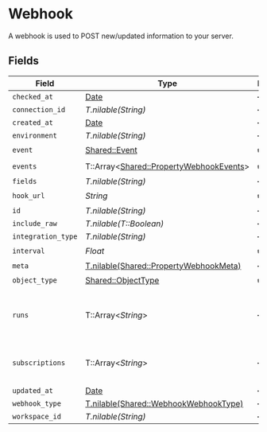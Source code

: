 # Webhook

A webhook is used to POST new/updated information to your server.


## Fields

| Field                                                                                   | Type                                                                                    | Required                                                                                | Description                                                                             |
| --------------------------------------------------------------------------------------- | --------------------------------------------------------------------------------------- | --------------------------------------------------------------------------------------- | --------------------------------------------------------------------------------------- |
| `checked_at`                                                                            | [Date](https://ruby-doc.org/stdlib-2.6.1/libdoc/date/rdoc/Date.html)                    | :heavy_minus_sign:                                                                      | N/A                                                                                     |
| `connection_id`                                                                         | *T.nilable(String)*                                                                     | :heavy_minus_sign:                                                                      | N/A                                                                                     |
| `created_at`                                                                            | [Date](https://ruby-doc.org/stdlib-2.6.1/libdoc/date/rdoc/Date.html)                    | :heavy_minus_sign:                                                                      | N/A                                                                                     |
| `environment`                                                                           | *T.nilable(String)*                                                                     | :heavy_minus_sign:                                                                      | N/A                                                                                     |
| `event`                                                                                 | [Shared::Event](../../models/shared/event.md)                                           | :heavy_check_mark:                                                                      | N/A                                                                                     |
| `events`                                                                                | T::Array<[Shared::PropertyWebhookEvents](../../models/shared/propertywebhookevents.md)> | :heavy_check_mark:                                                                      | N/A                                                                                     |
| `fields`                                                                                | *T.nilable(String)*                                                                     | :heavy_minus_sign:                                                                      | N/A                                                                                     |
| `hook_url`                                                                              | *String*                                                                                | :heavy_check_mark:                                                                      | N/A                                                                                     |
| `id`                                                                                    | *T.nilable(String)*                                                                     | :heavy_minus_sign:                                                                      | N/A                                                                                     |
| `include_raw`                                                                           | *T.nilable(T::Boolean)*                                                                 | :heavy_minus_sign:                                                                      | N/A                                                                                     |
| `integration_type`                                                                      | *T.nilable(String)*                                                                     | :heavy_minus_sign:                                                                      | N/A                                                                                     |
| `interval`                                                                              | *Float*                                                                                 | :heavy_check_mark:                                                                      | N/A                                                                                     |
| `meta`                                                                                  | [T.nilable(Shared::PropertyWebhookMeta)](../../models/shared/propertywebhookmeta.md)    | :heavy_minus_sign:                                                                      | N/A                                                                                     |
| `object_type`                                                                           | [Shared::ObjectType](../../models/shared/objecttype.md)                                 | :heavy_check_mark:                                                                      | N/A                                                                                     |
| `runs`                                                                                  | T::Array<*String*>                                                                      | :heavy_minus_sign:                                                                      | An array of the most revent virtual webhook runs                                        |
| `subscriptions`                                                                         | T::Array<*String*>                                                                      | :heavy_minus_sign:                                                                      | integration-specific subscriptions IDs                                                  |
| `updated_at`                                                                            | [Date](https://ruby-doc.org/stdlib-2.6.1/libdoc/date/rdoc/Date.html)                    | :heavy_minus_sign:                                                                      | N/A                                                                                     |
| `webhook_type`                                                                          | [T.nilable(Shared::WebhookWebhookType)](../../models/shared/webhookwebhooktype.md)      | :heavy_minus_sign:                                                                      | N/A                                                                                     |
| `workspace_id`                                                                          | *T.nilable(String)*                                                                     | :heavy_minus_sign:                                                                      | N/A                                                                                     |